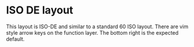 # ISO DE layout

This layout is ISO-DE and similar to a standard 60 ISO layout. There are vim style arrow keys on the function layer. The bottom right is the expected default.
